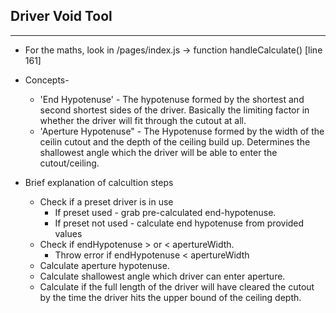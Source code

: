 ## Driver Void Tool

---

- For the maths, look in /pages/index.js -> function handleCalculate() [line 161]

- Concepts-
  - 'End Hypotenuse' - The hypotenuse formed by the shortest and second shortest sides of the driver. Basically the limiting factor in whether the driver will fit through the cutout at all.
  - 'Aperture Hypotenuse" - The Hypotenuse formed by the width of the ceilin cutout and the depth of the ceiling build up. Determines the shallowest angle which the driver will be able to enter the cutout/ceiling.
- Brief explanation of calcultion steps
  - Check if a preset driver is in use
    - If preset used - grab pre-calculated end-hypotenuse.
    - If preset not used - calculate end hypotenuse from provided values
  - Check if endHypotenuse > or < apertureWidth.
    - Throw error if endHypotenuse < apertureWidth
  - Calculate aperture hypotenuse.
  - Calculate shallowest angle which driver can enter aperture.
  - Calculate if the full length of the driver will have cleared the cutout by the time the driver hits the upper bound of the ceiling depth.
